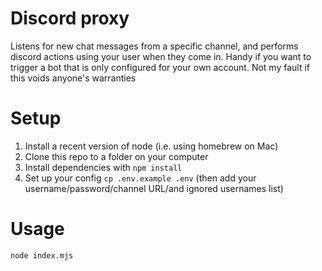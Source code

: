 # Discord proxy

Listens for new chat messages from a specific channel, and performs discord actions using your user when they come in. Handy if you want to trigger a bot that is only configured for your own account. Not my fault if this voids anyone's warranties

# Setup

1. Install a recent version of node (i.e. using homebrew on Mac)
2. Clone this repo to a folder on your computer
3. Install dependencies with `npm install`
4. Set up your config `cp .env.example .env` (then add your username/password/channel URL/and ignored usernames list)

# Usage

```sh
node index.mjs
```